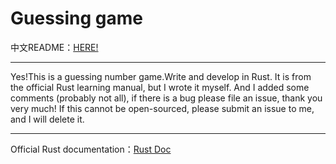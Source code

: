 # Guessing game
中文README：[HERE!](/example/README_zh.md)
___
Yes!This is a guessing number game.Write and develop in Rust.
It is from the official Rust learning manual, but I wrote it myself.
And I added some comments (probably not all), if there is a bug please file an issue, thank you very much! 
If this cannot be open-sourced, please submit an issue to me, and I will delete it.
___
 Official Rust documentation：[Rust Doc](https://doc.rust-lang.org/book/ch02-00-guessing-game-tutorial.html)